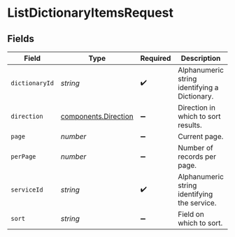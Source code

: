 # ListDictionaryItemsRequest


## Fields

| Field                                                               | Type                                                                | Required                                                            | Description                                                         | Example                                                             |
| ------------------------------------------------------------------- | ------------------------------------------------------------------- | ------------------------------------------------------------------- | ------------------------------------------------------------------- | ------------------------------------------------------------------- |
| `dictionaryId`                                                      | *string*                                                            | :heavy_check_mark:                                                  | Alphanumeric string identifying a Dictionary.                       | 3vjTN8v1O7nOAY7aNDGOL                                               |
| `direction`                                                         | [components.Direction](../../../sdk/models/components/direction.md) | :heavy_minus_sign:                                                  | Direction in which to sort results.                                 | ascend                                                              |
| `page`                                                              | *number*                                                            | :heavy_minus_sign:                                                  | Current page.                                                       | 1                                                                   |
| `perPage`                                                           | *number*                                                            | :heavy_minus_sign:                                                  | Number of records per page.                                         | 20                                                                  |
| `serviceId`                                                         | *string*                                                            | :heavy_check_mark:                                                  | Alphanumeric string identifying the service.                        | SU1Z0isxPaozGVKXdv0eY                                               |
| `sort`                                                              | *string*                                                            | :heavy_minus_sign:                                                  | Field on which to sort.                                             | created                                                             |
